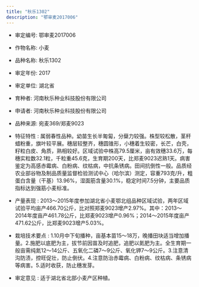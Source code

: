 ```yaml
---
title: "秋乐1302"
description: "鄂审麦2017006"
---
```

* 审定编号:  鄂审麦2017006

*  作物名称:  小麦

*  品种名称:  秋乐1302

*  审定年份:  2017

*  审定单位:  湖北省

* 育种者:  河南秋乐种业科技股份有限公司

*  申请者:  河南秋乐种业科技股份有限公司

*  品种来源:  宛麦369/郑麦9023

*  特征特性 : 
属弱春性品种。幼苗生长半匍匐，分蘖力较强。株型较松散，茎秆蜡粉重，旗叶较平展。穗层较整齐，穗圆锥形，小穗着生较密，长芒，白壳，籽粒白皮、角质，熟相较好。区域试验中株高79.5厘米，亩有效穗33.6万，每穗实粒数32.1粒，千粒重45.6克，生育期200天，比郑麦9023迟熟1天。病害鉴定为高感赤霉病、白粉病、纹枯病，中抗条锈病。田间抗倒性一般。品质经农业部谷物及制品质量监督检验测试中心（哈尔滨）测定，容重793克/升，粗蛋白含量（干基）13.96%，湿面筋含量30.1%，稳定时间7.5分钟，主要品质指标达到强筋小麦标准。
 
*  产量表现 : 
2013～2015年度参加湖北省小麦鄂北组品种区域试验，两年区域试验平均亩产466.70公斤，比对照郑麦9023增产2.97%。其中：2013～2014年度亩产461.78公斤，比郑麦9023增产0.96%；2014～2015年度亩产471.62公斤，比郑麦9023增产5.03%。

*  栽培技术要点 : 
1.10月中下旬播种，亩基本苗15～18万，晚播田块适当增加播量。2.施肥以底肥为主，拔节前因苗及时追肥，追肥以氮肥为主。全生育期一般亩需纯氮12～14公斤、五氧化二磷7～9公斤、氧化钾7～9公斤。3.注意清沟防渍，控旺促壮，防止倒伏。4.注意防治赤霉病、白粉病、纹枯病、条锈病等病害。5.适时收获，防止穗发芽。

*  审定意见 : 
适于湖北省北部小麦产区种植。
